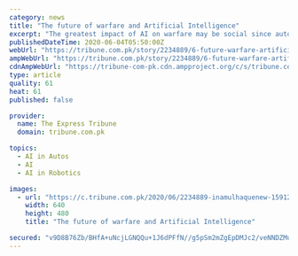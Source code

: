 ```yaml
---
category: news
title: "The future of warfare and Artificial Intelligence"
excerpt: "The greatest impact of AI on warfare may be social since autonomous, AI-driven machines increasingly replace humans"
publishedDateTime: 2020-06-04T05:50:00Z
webUrl: "https://tribune.com.pk/story/2234889/6-future-warfare-artificial-intelligence/"
ampWebUrl: "https://tribune.com.pk/story/2234889/6-future-warfare-artificial-intelligence/"
cdnAmpWebUrl: "https://tribune-com-pk.cdn.ampproject.org/c/s/tribune.com.pk/story/2234889/6-future-warfare-artificial-intelligence/"
type: article
quality: 61
heat: 61
published: false

provider:
  name: The Express Tribune
  domain: tribune.com.pk

topics:
  - AI in Autos
  - AI
  - AI in Robotics

images:
  - url: "https://c.tribune.com.pk/2020/06/2234889-inamulhaquenew-1591212102-138-640x480.jpg"
    width: 640
    height: 480
    title: "The future of warfare and Artificial Intelligence"

secured: "v9D8B76Zb/BHfA+uNcjLGNQQu+1J6dPFfN//g5pSm2mZgEpDMJc2/veNNDZMuPeb7f3wI+yuUnZ62M8CMTAsfzBzAfk6MPLilufil4fbQ+FyhMaFjJOqGplpkCt69XOyyEhW65Fi3xxDN4eTscMtqJjiJK+u5TV7mVyhk4or4r2j7DxYgAhLsuXKGKik8zePc4F0AZZvRCCPHk97MHNLjdkWO+JhRFU9mDhFCPfyMPvV+bt48RRLqu1WAt4nyS+CjnfMAdJETChJ+WPWk0kStPrtDSy9ijzNcD8wxQLOlH5spqx6qafXLc5bek0CjebWM2WUKAqJTbHdCQuvWshLUof+ClZ9D76PWXRPf6pjViJfnpAtsLW7cO5aq1EQaJybwnvpEAEslG01ZNrNqqqppoziYsrr5V4qCx5j6XQ791VaFW0a4mUyjE1ya60zHsm5puu5/tXx6SgzxVvkOHIv9ntEqJY0FlamMGz5tyWGOq4=;ERHuAyjdQcvctx2HeoZPHg=="
---
```


